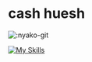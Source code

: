 # cash huesh

![:nyako-git](https://count.getloli.com/get/@:deadcash?theme=asoul)

[![My Skills](https://skillicons.dev/icons?i=js,ts,react,cs)](https://skillicons.dev)
